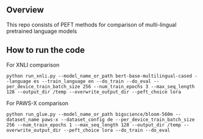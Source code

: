 ## Overview
This repo consists of PEFT methods for comparison of multi-lingual pretrained language models

## How to run the code

For XNLI comparison


```
python run_xnli.py --model_name_or_path bert-base-multilingual-cased --language es --train_language en --do_train --do_eval --per_device_train_batch_size 256 --num_train_epochs 3 --max_seq_length 128 --output_dir /temp --overwrite_output_dir --peft_choice lora
```

For PAWS-X comparison

```
python run_glue.py --model_name_or_path bigscience/bloom-560m --dataset_name paws-x --dataset_config de --per_device_train_batch_size 256 --num_train_epochs 1 --max_seq_length 128 --output_dir /temp --overwrite_output_dir --peft_choice lora --do_train --do_eval
```